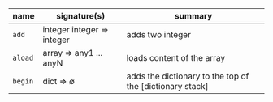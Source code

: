 | **name** | **signature(s)** | **summary** |
|---|---|---|
| `add` | integer integer ⇒ integer | adds two integer |
| `aload` | array ⇒ any1 ... anyN | loads content of the array |
| `begin` | dict ⇒ ∅ | adds the dictionary to the top of the [dictionary stack] |


